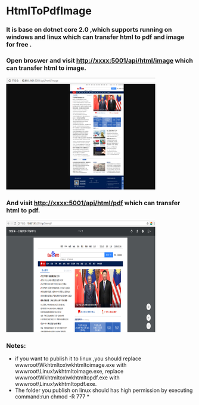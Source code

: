 # HtmlToPdfImage
###    It is base on dotnet core 2.0 ,which supports running on windows and linux which can transfer html to pdf and image for free .

### Open broswer and visit <a href="http://xxxx:5001/api/html/image">http://xxxx:5001/api/html/image</a> which can transfer html to image.

<img src="/HtmlToImagePdf/wwwroot/Image/image.png"  alt="transform Html to image" width="400" height="300"  />

### And visit <a href="http://xxxx:5001/api/html/pdf">http://xxxx:5001/api/html/pdf</a> which can transfer html to pdf.
<img src="/HtmlToImagePdf/wwwroot/Image/pdf.png"  alt="transform Html to pdf" width="400" height="300"  />

### Notes:
* if you want to publish it to linux ,you should replace wwwroot\Wkhtmltox\wkhtmltoimage.exe with wwwroot\Linux\wkhtmltoimage.exe,
replace wwwroot\Wkhtmltox\wkhtmltopdf.exe with wwwroot\Linux\wkhtmltopdf.exe.
* The folder you publish on linux should has high permission by executing command:run chmod -R 777 *

